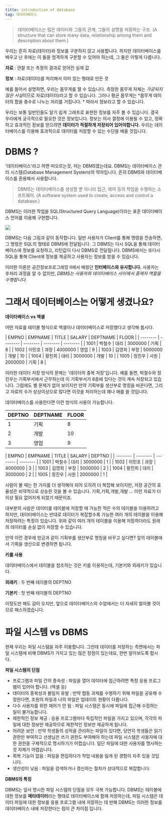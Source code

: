 ```yaml
---
title: introduction of database
tag: 데이터베이스
---
```


> 데이터베이스는 많은 데이터와 그들의 관계, 그들의 설명을 저장하는 구조. (A structure that can store many data, relationship among them and description about them.)
>

우리는 흔히 자료(데이터)와 정보를 구분하지 않고 사용합니다. 하지만 데이터베이스를 배우고 난 후에는 이 둘을 엄격하게 구분할 수 있어야 하는데, 그 둘은 이렇게 다릅니다.

**자료** : 관찰 또는 측정의 결과로 얻어진 실제 값

**정보** : 자료(데이터)를 처리해서 의미 있는 형태로 만든 것

예를 들어서 설명하면, 우리는 몸무게를 잴 수 있습니다. 측정한 몸무게 자체는 *가공되지 않은 사실*이므로 자료(데이터)라고 할 수 있습니다. 그러나 평균 몸무게는 *몸무게 데이터의 합을 총수로 나누는 처리를 거칩니다. * 따라서 정보라고 할 수 있습니다.

우리는 보통 일반인들도 알기 쉽게 그래프로 표현한 정보를 자주 볼 수 있습니다. 결국 우리에게 궁극적으로 필요한 것은 정보입니다. 정보는 의사 결정에 이용될 수 있고, 정확하고 효과적인 정보를 얻으려면 **데이터가 적절하게 저장되어 있어야합니다.** 우리는 데이터베이스를 이용해 효과적으로 데이터를 저장할 수 있는 수단을 배울 것입니다.

# DBMS ?
'데이터베이스'라고 하면 떠오르는것, 저는 DBMS였는데요. DBMS는 데이터베이스 관리 시스템(Database Management System)의 약자입니다. 흔히 DBMS와 데이터베이스를 혼용해서 사용합니다.

> DBMS는 데이터베이스를 생성할 뿐 아니라 접근, 제어 등의 작업을 수행하는 소프트웨어.
(A software system used to create, access and control a database.)
>

DBMS는 이러한 작업을 SQL(Structured Query Language)이라는 표준 데이터베이스 언어를 이용해 구현합니다.

![](https://i.ibb.co/VC9DNtt/dbms.jpg)

DBMS는 다음 그림과 같이 동작합니다. 일반 사용자가 Client를 통해 명령을 전송하면, 그 명령은 SQL의 형태로 DBMS에 전달됩니다. 그 DBMS는 다시 SQL을 통해 데이터베이스에 정보를 요청하고, 리턴값이 다시 DBMS로 전달됩니다. DBMS에서는 또다시 SQL을 통해 Client에 정보를 제공하고 사용자는 정보를 받을 수 있습니다.

이러한 이론은 공간정보프로그래밍 II에서 배웠던 **인터페이스와 유사합니다.** 사용자는 후처리 과정을 알 수 없지만, *DBMS는 사용자와 데이터베이스 사이에서 중재자 역할을 수행합니다.*


# 그래서 데이터베이스는 어떻게 생겼나요?
**데이터베이스 vs 엑셀**

어떤 자료를 테이블 형식으로 엑셀이나 데이터베이스로 저장했다고 생각해 봅시다.

| EMPNO | EMPNAME | TITLE | SALARY | DEPTNAME | FLOOR |
| -------- | -------- | -------- | -------- | -------- |
| 1001 | 박철수 | 대리 | 3000000 | 기획 | 8 |
| 1002 | 이민호 | 과장 | 4000000 | 영업 | 9 |
| 1003 | 김영희 | 부장 | 5000000 | 개발 | 10 |
| 1004 | 황진희 | 대리 | 3000000 | 개발 | 10 |
| 1005 | 정진우 | 사원 | 2000000 | 기획 | 8 |

이러한 데이터 저장 방식의 문제는 '데이터의 중복 저장'입니다. 예를 들면, 박철수와 정진우는 기획부서에서 근무하는데 이 기획부서가 8층에 있다는 것이 계속 저장되고 있습니다. 그럼에도 별 문제가 없어 보이지만 만약 기획부를 생산부로 명칭을 바꾼다면, 그리고 자료의 수가 상상이상으로 많다면 이것을 처리하는데 꽤나 애를 쓸 것입니다.

데이터베이스를 사용한다면 이런 방식의 사용이 가능합니다.

| DEPTNO |DEPTNAME | FLOOR |
| -------- | -------- | -------- |
| 1 | 기획 | 8|
|2 | 개발 | 10 |
|3 | 영업 | 9 |

| EMPNO | EMPNAME | TITLE | SALARY | DEPTNO |
| -------- | -------- | -------- | -------- |
| 1001 | 박철수 | 대리 | 3000000 | 1 |
| 1002 | 이민호 | 과장 | 4000000 | 3 |
| 1003 | 김영희 | 부장 | 5000000 | 2 |
| 1004 | 황진희 | 대리 | 3000000 | 2 |
| 1005 | 정진우 | 사원 | 2000000 | 1 |

사람이 볼 때는 한 가지를 더 생각해야 되어 오히려 더 복잡해 보이지만, 저장 공간의 효율성은 비약적으로 상승한 것을 볼 수 있습니다. 기획,기획,개발,개발 ... 이런 자료가 더이상 필요 없어지게 되었기 때문이죠.

대부분의 사람은 데이터를 테이블에 저장할 때 가능한 적은 수의 테이블을 이용하려고 하지만, 데이터베이스는 반대로 데이터가 복잡할수록 가능한 여러 개의 테이블을 이용해 저장하려는 특징이 있습니다. 위와 같이 여러 개의 테이블을 이용해 저장하더라도 원래의 데이터를 손실 없이 저장할 수 있습니다.

만약 이런 경우에 방금과 같이 기획부를 생산부로 명칭을 바꾸고 싶다면? 앞의 테이블에서 기획을 생산으로 변경하면 됩니다.

**키를 사용**

데이터베이스에서 테이블을 참조하는 것은 키를 이용하는데, 기본키와 외래키가 있습니다.

**외래키** :  두 번째 테이블의 DEPTNO

**기본키** : 첫 번째 테이블의 DEPTNO

이정도만 해도 감이 오지만, 앞으로 데이터베이스의 수업에서는 더 자세히 알아볼 것이므로 패스하겠습니다.

# 파일 시스템 vs DBMS
현재 우리는 파일 시스템을 자주 이용합니다. 그런데 데이터를 저장하는 측면에서는 파일 시스템에 비해 DBMS가 가지고 있는 많은 장점이 있는데요, 한번 알아보도록 합시다.

**파일 시스템의 단점**

* 프로그램과 파일 간의 종속성 : 파일을 열어 데이터에 접근하려면 특정 응용 프로그램이 있어야 합니다. (엑셀 등)
* 데이터의 중복성과 불일치 유발 : 만약 협동 과제를 수행하기 위해 파일을 공유해 수정한다면, 조원의 파일과 나의 파일은 업데이트 현황이 다릅니다.
* 다수 사용자를 위한 제어가 안 됨 : 파일 시스템은 동시에 파일에 접근해 수정하는 일이 불가능합니다.
* 제한적인 정보 제공 : 응용 프로그램마다 독립적인 파일을 가지고 있으며, 각각의 파일에 대한 정보만 제공하므로 제한적인 정보만 제공하게 됩니다.
* 어려운 보안 : 만약 학생들의 성적을 관리하는 파일이 있다면, 당연히 학생들은 읽기 권한만 부여하고 선생님은 쓰기 권한도 부여해야 하는데 파일 시스템은 사용자에 대한 권한을 구체적으로 명시하기가 어렵습니다. 일단 파일에 대한 사용자를 명시하는 것 자체가 어렵습니다.
* 회복 기능이 없음 : 파일을 편집하다가 작업 내용을 잃게 된 경험이 자주 있을 것입니다.
* 생산성이 낮음 : 파일을 검색하거나 갱신하는 절차가 상대적으로 복잡합니다.

**DBMS의 특징**

DBMS는 앞서 명시한 파일 시스템의 단점을 모두 극복 가능합니다. DBMS는 테이블에 대한 정보를 **메타데이터**라는 형태로 데이터베이스에 함께 저장하는데, 파일 시스템은 데이터 파일에 대한 정보를 응용 프로그램 내에 저장하는 데 반해 DBMS는 이러한 정보를 데이터베이스 내에 저장한다는 점이 큰 차이점 입니다.
